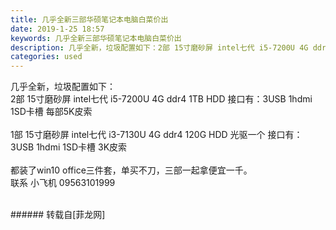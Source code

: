 ```yaml
---
title: 几乎全新三部华硕笔记本电脑白菜价出
date: 2019-1-25 18:57
keywords: 几乎全新三部华硕笔记本电脑白菜价出
description: 几乎全新，垃圾配置如下：2部 15寸磨砂屏 intel七代 i5-7200U 4G ddr4 1TB HDD 接口有：3USB 1hdmi 1SD卡槽 每部5K皮索1部 15寸磨砂屏 intel七代 i3-7130U 4G ddr4 120G HDD 光驱一个 接口有：3USB 1hdmi 1SD卡槽 3K皮索都装了win10 office三件套，单买不刀，三部一起拿便宜一千。联系 小飞机 09563101999
categories: used
---
```

<td class="t_f" id="postmessage_2798595">

几乎全新，垃圾配置如下：<br/>
2部 15寸磨砂屏 intel七代 i5-7200U 4G ddr4 1TB HDD 接口有：3USB 1hdmi 1SD卡槽 每部5K皮索<br/>
<br/>
1部 15寸磨砂屏 intel七代 i3-7130U 4G ddr4 120G HDD 光驱一个 接口有：3USB 1hdmi 1SD卡槽 3K皮索<br/>
<br/>
都装了win10 office三件套，单买不刀，三部一起拿便宜一千。<br/>
联系 小飞机 09563101999<br/>
<img alt="" border="0" class="zoom" data-cf-modified-4aac83c0c2a5b1989bbf97ca-="" file="http://www.flw.ph/data/appbyme/upload/image/201901/25/SfC7Jjl6leCz.jpg" id="aimg_I7k3r" lazyloadthumb="1" onclick="" onmouseover="" src="http://www.flw.ph/data/appbyme/upload/image/201901/25/SfC7Jjl6leCz.jpg"/><br/>
<br/>
</td>
###### 转载自[菲龙网]